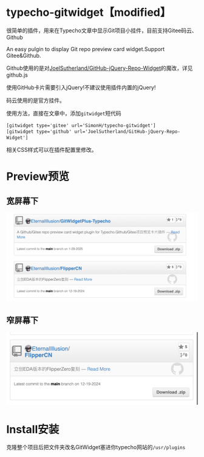 # typecho-gitwidget【modified】

很简单的插件，用来在Typecho文章中显示Git项目小挂件，目前支持Gitee码云、Github

An easy pulgin to display Git repo preview card widget.Support Gitee&Github.

Github使用的是对[JoelSutherland/GitHub-jQuery-Repo-Widget](https://github.com/JoelSutherland/GitHub-jQuery-Repo-Widget)的魔改，详见github.js

使用GitHub卡片需要引入jQuery!不建议使用插件内置的jQuery!

码云使用的是官方挂件。

使用方法，直接在文章中，添加`gitwidget`短代码
```
[gitwidget type='gitee' url='SimonH/typecho-gitwidget']
[gitwidget type='github' url='JoelSutherland/GitHub-jQuery-Repo-Widget']
```
相关CSS样式可以在插件配置里修改。
# Preview预览
## 宽屏幕下
![宽屏预览](https://github.com/EternalIllusion/GitWidgetPlus-Typecho/blob/main/pv2.png?raw=true "宽屏预览")
## 窄屏幕下
![窄屏预览](https://github.com/EternalIllusion/GitWidgetPlus-Typecho/blob/main/pv1.png?raw=true "窄屏预览")


# Install安装
克隆整个项目后把文件夹改名GitWidget塞进你typecho网站的`/usr/plugins`
